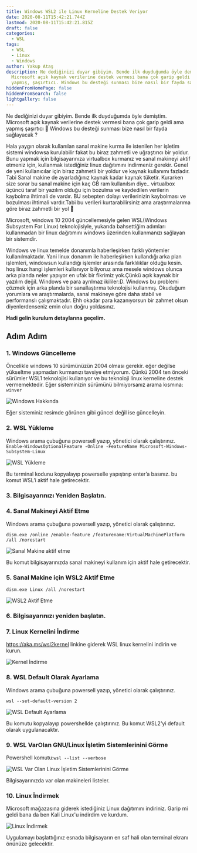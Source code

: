 ```yaml
---
title: Windows WSL2 ile Linux Kerneline Destek Veriyor
date: 2020-08-11T15:42:21.744Z
lastmod: 2020-08-11T15:42:21.815Z
draft: false
categories:
  - WSL
tags:
  - WSL
  - Linux
  - Windows
author: Yakup Ataş
description: Ne dediğinizi duyar gibiyim. Bende ilk duyduğumda öyle demiştim.
  Microsoft açık kaynak verilerine destek vermesi bana çok garip geldi ama
  yapmış, şaşırtıcı. Windows bu desteği sunması bize nasıl bir fayda sağlayacak?
hiddenFromHomePage: false
hiddenFromSearch: false
lightgallery: false
---
```

Ne dediğinizi duyar gibiyim. Bende ilk duyduğumda öyle demiştim. Microsoft açık kaynak verilerine destek vermesi bana çok garip geldi ama yapmış şaşırtıcı 🙂 Windows bu desteği sunması bize nasıl bir fayda sağlayacak ?

Hala yaygın olarak kullanılan sanal makine kurma ile istenilen her işletim sistemi windowsa kurulabilir fakat bu biraz zahmetli ve uğraştırıcı bir yoldur. Bunu yapmak için bilgisayarınıza virtualbox kurmanız ve sanal makineyi aktif etmeniz için, kullanmak istediğiniz linux dağıtımını indirmeniz gerekir. Genel de yeni kullanıcılar için biraz zahmetli bir yoldur ve kaynak kullanımı fazladır. Tabi Sanal makine de ayarladığınız kaynak kadar kaynak tüketir. Kurarken size sorar bu sanal makine için kaç GB ram kullanılsın diye.. virtualbox üçüncü taraf bir yazılım olduğu için bozulma ve kaydedilen verilerin kaybolma ihtimali de vardır. BU sebepten dolayı verilerinizin kaybolması ve bozulması ihtimali vardır.Tabi bu verileri kurtarabilirsiniz ama araştırmalarıma göre biraz zahmetli bir yol 🙂

Microsoft, windows 10 2004 güncellemesiyle gelen WSL(Windows Subsystem For Linux) teknolojisiyle, yukarıda bahsettiğim adımları kullanmadan bir linux dağıtımını windows üzerinden kullanmanızı sağlayan bir sistemdir.

Windows ve linux temelde donanımla haberleşirken farklı yöntemler kullanılmaktadır. Yani linux donanım ile haberleşirken kullandığı arka plan işlemleri, windowsun kullandığı işlemler arasında farklılıklar olduğu kesin. hoş linux hangi işlemleri kullanıyor biliyoruz ama mesele windows olunca arka planda neler yapıyor en ufak bir fikrimiz yok.Çünkü açık kaynak bir yazılım değil. Windows ve para ayrılmaz ikililer:D. Windows bu problemi çözmek için arka planda bir sanallaştırma teknolojisi kullanmış. Okuduğum yorumlara ve araştırmalarda, sanal makineye göre daha stabil ve performanslı çalışmaktadır. Ehh okadar para kazanıyorsun bir zahmet olsun diyenlerdenseniz emin olun doğru yoldasınız.

**Hadi gelin kurulum detaylarına geçelim.**

## Adım Adım

### 1. Windows Güncelleme

Öncelikle windows 10 sürümünüzün 2004 olması gerekir. eğer değilse yükseltme yapmadan kurmanızı tavsiye etmiyorum. Çünkü 2004 ten önceki sürümler WSL1 teknolojisi kullanıyor ve bu teknoloji linux kerneline destek vermemektedir. Eğer sisteminizin sürümünü bilmiyorsanız arama kısmına:
`winver`

![Windows Hakkında](/images/winver.webp "Windows Hakkında")

Eğer sisteminiz resimde görünen gibi güncel değil ise güncelleyin.

### 2. WSL Yükleme

Windows arama çubuğuna powersell yazıp, yönetici olarak çalıştırınız.
`Enable-WindowsOptionalFeature -Online -FeatureName Microsoft-Windows-Subsystem-Linux`

![WSL Yükleme](/images/adım1.webp "WSL Yükleme")

Bu terminal kodunu kopyalayıp powerselle yapıştırıp enter’a basınız. bu komut WSL’i aktif hale getirecektir.

### 3. Bilgisayarınızı Yeniden Başlatın.

### 4. Sanal Makineyi Aktif Etme

Windows arama çubuğuna powersell yazıp, yönetici olarak çalıştırınız.

`dism.exe /online /enable-feature /featurename:VirtualMachinePlatform /all /norestart`

![Sanal Makine aktif etme](/images/adım2.webp "Sanal makineyi aktif etme")

Bu komut bilgisayarınızda sanal makineyi kullanım için aktif hale getirecektir.

### 5. Sanal Makine için WSL2 Aktif Etme

`dism.exe
Linux /all /norestart`

![WSL2 Aktif Etme](/images/adım3.webp "WSL2 Aktif Etme")

### 6. Bilgisayarınızı yeniden başlatın.

### 7. Linux Kernelini İndirme

<https://aka.ms/wsl2kernel> linkine giderek WSL linux kernelini indirin ve kurun.

![Kernel İndirme](/images/7.adım.webp "Kernel İndirme")

### 8. WSL Default Olarak Ayarlama

Windows arama çubuğuna powersell yazıp, yönetici olarak çalıştırınız.

`wsl --set-default-version 2`

![WSL Default Ayarlama](/images/adım-8.webp "WSL Default Ayarlama")

Bu komutu kopyalayıp powershellde çalıştırınız. Bu komut WSL2'yi default olarak uygulanacaktır.

### 9. WSL VarOlan GNU/Linux İşletim Sistemlerinini Görme

Powershell komutu:`wsl --list --verbose`

![WSL Var Olan Linux İşletim Sistemlerinini Görme](/images/adim-9.webp "WSL Var Olan Linux İşletim Sistemlerinini Görme")

Bilgisayarınızda var olan makineleri listeler. 

### 10. Linux İndirmek

Microsoft mağazasına giderek istediğiniz Linux dağıtımını indiriniz. Garip mi geldi bana da ben Kali Linux'u indirdim ve kurdum.

![Linux İndirmek](/images/adım-10.webp "Linux İndirmek")

Uygulamayı başlattığınız esnada bilgisayarın en saf hali olan terminal ekranı önünüze gelecektir.